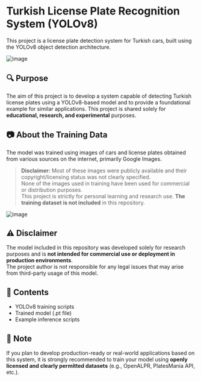 # Turkish License Plate Recognition System (YOLOv8)

This project is a license plate detection system for Turkish cars, built using the YOLOv8 object detection architecture.

![image](https://github.com/user-attachments/assets/3cdd0608-22bd-446f-a49e-b87d27ee778b)

## 🔍 Purpose

The aim of this project is to develop a system capable of detecting Turkish license plates using a YOLOv8-based model and to provide a foundational example for similar applications. This project is shared solely for **educational, research, and experimental** purposes.

## 📷 About the Training Data

The model was trained using images of cars and license plates obtained from various sources on the internet, primarily Google Images.

> **Disclaimer:** Most of these images were publicly available and their copyright/licensing status was not clearly specified.  
> None of the images used in training have been used for commercial or distribution purposes.  
> This project is strictly for personal learning and research use. **The training dataset is not included** in this repository.

![image](https://github.com/user-attachments/assets/bd757f2d-8bf8-4180-bb5b-03d6b803e922)

## ⚠️ Disclaimer

The model included in this repository was developed solely for research purposes and is **not intended for commercial use or deployment in production environments**.  
The project author is not responsible for any legal issues that may arise from third-party usage of this model.

## 📁 Contents

- YOLOv8 training scripts
- Trained model (.pt file)
- Example inference scripts

## 🧪 Note

If you plan to develop production-ready or real-world applications based on this system, it is strongly recommended to train your model using **openly licensed and clearly permitted datasets** (e.g., OpenALPR, PlatesMania API, etc.).
